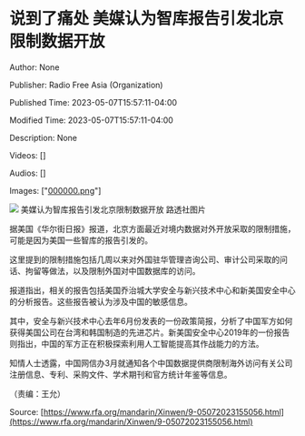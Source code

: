 # 说到了痛处 美媒认为智库报告引发北京限制数据开放

Author: None

Publisher: Radio Free Asia (Organization)

Published Time: 2023-05-07T15:57:11-04:00

Modified Time: 2023-05-07T15:57:11-04:00

Description: None

Videos: []

Audios: []

Images: ["[000000.png](000000.png)"]

<!--METADATA-->

![](../Images/2023-05-07T15-57-11-04-00/000000.png) 美媒认为智库报告引发北京限制数据开放 [](https://www.rfa.org/mandarin/Xinwen/9-05072023155056.html/@@images/image)路透社图片

据美国《华尔街日报》报道，北京方面最近对境内数据对外开放采取的限制措施，可能是因为美国一些智库的报告引发的。

这里提到的限制措施包括几周以来对外国驻华管理咨询公司、审计公司采取的问话、拘留等做法，以及限制外国对中国数据库的访问。

报道指出，相关的报告包括美国乔治城大学安全与新兴技术中心和新美国安全中心的分析报告。这些报告被认为涉及中国的敏感信息。

其中，安全与新兴技术中心去年6月份发表的一份政策简报，分析了中国军方如何获得美国公司在台湾和韩国制造的先进芯片。新美国安全中心2019年的一份报告则指出，中国的军方正在积极探索利用人工智能提高其作战能力的方法。

知情人士透露，中国网信办3月就通知各个中国数据提供商限制海外访问有关公司注册信息、专利、采购文件、学术期刊和官方统计年鉴等信息。

（责编：王允）

Source: [https://www.rfa.org/mandarin/Xinwen/9-05072023155056.html](https://www.rfa.org/mandarin/Xinwen/9-05072023155056.html)
